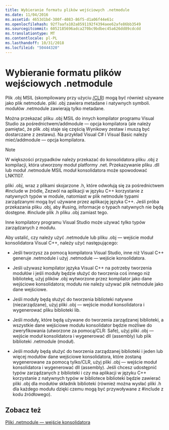 ```yaml
---
title: Wybieranie formatu plików wejściowych .netmodule
ms.date: 11/04/2016
ms.assetid: 4653d1bd-300f-4083-86f5-d1a06f44e61c
ms.openlocfilehash: 92f7aafa102a8591192f4394aee62afe86bb3549
ms.sourcegitcommit: 6052185696adca270bc9bdbec45a626dd89cdcdd
ms.translationtype: MT
ms.contentlocale: pl-PL
ms.lasthandoff: 10/31/2018
ms.locfileid: "50444320"
---
```

# <a name="choosing-the-format-of-netmodule-input-files"></a>Wybieranie formatu plików wejściowych .netmodule

Plik .obj MSIL (skompilowany przy użyciu [/CLR](../../build/reference/clr-common-language-runtime-compilation.md)) mogą być również używane jako plik netmodule.  pliki .obj zawiera metadane i natywnych symboli.  modułów .netmodule zawierają tylko metadane.

Można przekazać pliku .obj MSIL do innych kompilator programu Visual Studio za pośrednictwem/addmodule — opcja kompilatora (ale należy pamiętać, że plik .obj staje się częścią Wynikowy zestaw i muszą być dostarczane z zestawu).  Na przykład Visual C# i Visual Basic należy mieć/addmodule — opcja kompilatora.

> [!NOTE]
>  W większości przypadków należy przekazać do konsolidatora pliku .obj z kompilacji, która utworzony moduł platformy .net.  Przekazywanie pliku .dll lub moduł .netmodule MSIL moduł konsolidatora może spowodować LNK1107.

pliki .obj, wraz z plikami skojarzone .h, które odwołują się za pośrednictwem #include w źródle, Zezwól na aplikacji w języku C++ korzystanie z natywnych typów w module, natomiast w plik netmodule typami zarządzanymi mogą być używane przez aplikację języka C++.  Jeśli próba przekazania pliku .obj, aby #using, informacje o typach natywnych nie będą dostępne. #include plik .h pliku .obj zamiast tego.

Inne kompilatory programu Visual Studio może używać tylko typów zarządzanych z modułu.

Aby ustalić, czy należy użyć .netmodule lub pliku .obj — wejście moduł konsolidatora Visual C++, należy użyć następującego:

- Jeśli tworzysz za pomocą kompilatora Visual Studio, inne niż Visual C++ generuje .netmodule i użyj .netmodule — wejście konsolidatora.

- Jeśli używasz kompilator języka Visual C++ na potrzeby tworzenia modułów i jeśli moduły będzie służyć do tworzenia coś innego niż bibliotekę, użyj plików .obj wytworzone przez kompilator jako dane wejściowe konsolidatora; modułu nie należy używać plik netmodule jako dane wejściowe.

- Jeśli moduły będą służyć do tworzenia biblioteki natywne (niezarządzane), użyj pliki .obj — wejście moduł konsolidatora i wygenerować pliku biblioteki lib.

- Jeśli moduły, które będą używane do tworzenia zarządzanej biblioteki, a wszystkie dane wejściowe modułu konsolidator będzie możliwe do zweryfikowania (utworzone za pomocą/CLR: Safe), użyj pliki .obj — wejście moduł konsolidatora i wygenerować dll (assembly) lub plik biblioteki .netmodule (moduł).

- Jeśli moduły będą służyć do tworzenia zarządzanej biblioteki i jeden lub więcej modułów dane wejściowe konsolidatora, które zostaną wygenerowane za pomocą tylko/CLR, użyj pliki .obj — wejście moduł konsolidatora i wygenerować dll (assembly).  Jeśli chcesz udostępnić typów zarządzanych z biblioteki i czy ma aplikacji w języku C++ korzystanie z natywnych typów w bibliotece biblioteki będzie zawierać pliki .obj dla modułów składnik biblioteki (również można wysłać pliki .h dla każdego modułu dzięki czemu mogą być przywoływane z #include z kodu źródłowego).

## <a name="see-also"></a>Zobacz też

[Pliki .netmodule — wejście konsolidatora](../../build/reference/netmodule-files-as-linker-input.md)